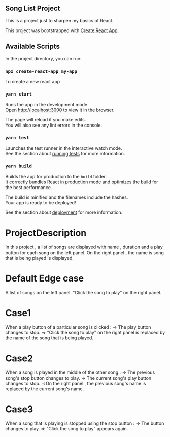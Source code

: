 ## Song List Project
This is a project just to sharpen my basics of React.

This project was bootstrapped with [Create React App](https://github.com/facebook/create-react-app).

## Available Scripts

In the project directory, you can run:

### `npx create-react-app my-app`

To create a new react app

### `yarn start`

Runs the app in the development mode.<br />
Open [http://localhost:3000](http://localhost:3000) to view it in the browser.

The page will reload if you make edits.<br />
You will also see any lint errors in the console.

### `yarn test`

Launches the test runner in the interactive watch mode.<br />
See the section about [running tests](https://facebook.github.io/create-react-app/docs/running-tests) for more information.

### `yarn build`

Builds the app for production to the `build` folder.<br />
It correctly bundles React in production mode and optimizes the build for the best performance.

The build is minified and the filenames include the hashes.<br />
Your app is ready to be deployed!

See the section about [deployment](https://facebook.github.io/create-react-app/docs/deployment) for more information.

# ProjectDescription
In this project , a list of songs are displayed with name , duration and a play button for each song on the left panel.
On the right panel , the name is song that is being played is displayed.

# Default Edge case
A list of songs on the left panel.
"Click the song to play" on the right panel.

# Case1

When a play button of a particular song is clicked :
=> The play button changes to stop.
=> "Click the song to play" on the right panel is replaced by the name of the song that is being played.

# Case2

When a song is played in the middle of the other song :
=> The previous song's stop button changes to play.
=> The current song's play button changes to stop.
=>On the right panel , the previous song's name is replaced by the current song's name.


# Case3

When a song that is playing is stopped using the stop button :
=> The button changes to play.
=> "Click the song to play" appears again.
